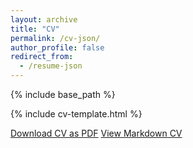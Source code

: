 ```yaml
---
layout: archive
title: "CV"
permalink: /cv-json/
author_profile: false
redirect_from:
  - /resume-json
---
```


{% include base_path %}

{% include cv-template.html %}

<div class="cv-download-links">
  <a href="{{ base_path }}/files/CVDavidMorales.pdf" class="btn btn--primary">Download CV as PDF</a>
  <a href="{{ base_path }}" class="btn btn--inverse">View Markdown CV</a>
</div>
